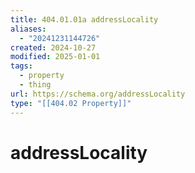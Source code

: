 ```yaml
---
title: 404.01.01a addressLocality
aliases:
  - "20241231144726"
created: 2024-10-27
modified: 2025-01-01
tags:
  - property
  - thing
url: https://schema.org/addressLocality
type: "[[404.02 Property]]"
---
```

# addressLocality
